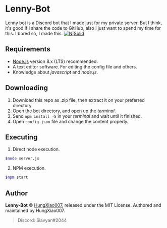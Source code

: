 # Lenny-Bot
Lenny bot is a Discord bot that I made just for my private server. But I think, it's good if I share the code to GitHub, also I just want to spend my time for this. I bored so, I made this.
[![N|Solid](https://nodei.co/npm/discord.js.png?downloads=true&stars=true)](https://www.npmjs.org/package/discord.js)

## Requirements
- [Node.js](https://nodejs.org/) version 8.x (LTS) recommended.
- A text editor software. For editing the config file and others.
- Knowledge about *javascript* and *node.js*.

## Downloading
1. Download this repo as .zip file, then extract it on your preferred directory.
2. Open the bot directory, and open up the *terminal*.
3. Send `npm install -S` in your *terminal* and wait until it finished.
4. Open `config.json` file and change the content properly.

## Executing
1. Direct node execution.
```sh
$node server.js
```
2. NPM execution.
```sh
$npm start
```

## Author
**Lenny-Bot** © [HungXiao007](https://github.com/HungXiao007/), released under the MIT License.
Authored and maintained by HungXiao007.

> Discord: Slavyan#2044
